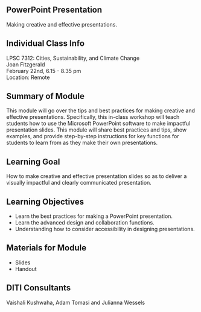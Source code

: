 ## PowerPoint Presentation

Making creative and effective presentations.


## Individual Class Info

LPSC 7312: Cities, Sustainability, and Climate Change <br>
Joan Fitzgerald <br>
February 22nd, 6.15 - 8.35 pm <br>
Location: Remote <br>


## Summary of Module

This module will go over the tips and best practices for making creative and effective presentations. 
Specifically, this in-class workshop will teach students how to use the Microsoft PowerPoint software to make impactful presentation slides. 
This module will share best practices and tips, show examples, and provide step-by-step instructions for key functions for students 
to learn from as they make their own presentations.


## Learning Goal

How to make creative and effective presentation slides so as to deliver a visually impactful and clearly communicated presentation.


## Learning Objectives

* Learn the best practices for making a PowerPoint presentation.
* Learn the advanced design and collaboration functions.
* Understanding how to consider accessibility in designing presentations.


## Materials for Module

* Slides 
* Handout


## DITI Consultants

Vaishali Kushwaha, Adam Tomasi and Julianna Wessels

